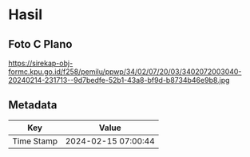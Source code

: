 # Hasil

## Foto C Plano

https://sirekap-obj-formc.kpu.go.id/f258/pemilu/ppwp/34/02/07/20/03/3402072003040-20240214-231713--9d7bedfe-52b1-43a8-bf9d-b8734b46e9b8.jpg


## Metadata

| Key        | Value               |
| ---------- | ------------------- |
| Time Stamp | 2024-02-15 07:00:44 |



